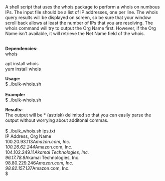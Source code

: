 <div dir="ltr">
A shell script that uses the whois package to perform a whois on numbous IPs.  The input file should be a list of IP addresses, one per line.  The whois query results will be displayed on screen, so be sure that your window scroll back allows at least the number of IPs that you are resolving. The whois command will try to output the Org Name first. However, if the Org Name isn't available, it will retrieve the Net Name field of the whois.
<br> <br>
  
**Dependencies:** <br>
whois

apt install whois<br>
yum install whois<br>

**Usage:**<br>
$ ./bulk-whois.sh
<br><br>
**Example:**<br>
$ ./bulk-whois.sh <file to read IPs from>

**Results:**<br>
The output will be * (astrisk) delimited so that you can easily parse the output without worrying about additonal commas.<br><br>
$ ./bulk_whois.sh ips.txt<br>
IP Address, Org Name<br>
100.20.93.113*Amazon.com, Inc.<br>
100.26.62.244*Amazon.com, Inc.<br>
104.102.249.11*Akamai Technologies, Inc.<br>
96.17.78.8*Akamai Technologies, Inc.<br>
98.80.229.246*Amazon.com, Inc.<br>
98.82.157.137*Amazon.com, Inc.<br>
$
